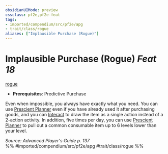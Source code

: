 ```yaml
---
obsidianUIMode: preview
cssclass: pf2e,pf2e-feat
tags:
- imported/compendium/src/pf2e/apg
- trait/class/rogue
aliases: ["Implausible Purchase (Rogue)"]
---
```

# Implausible Purchase (Rogue)  *Feat 18*  
[rogue](rules/traits/rogue.md)  

- **Prerequisites**: Predictive Purchase

Even when impossible, you always have exactly what you need. You can use [Prescient Planner](prescient-planner-apg.md) even if you have already used it after purchasing goods, and you can [Interact](interact.md) to draw the item as a single action instead of a 2-action activity. In addition, five times per day, you can use [Prescient Planner](prescient-planner-apg.md) to pull out a common consumable item up to 6 levels lower than your level.

*Source: Advanced Player's Guide p. 137*  
%% #imported/compendium/src/pf2e/apg #trait/class/rogue %%